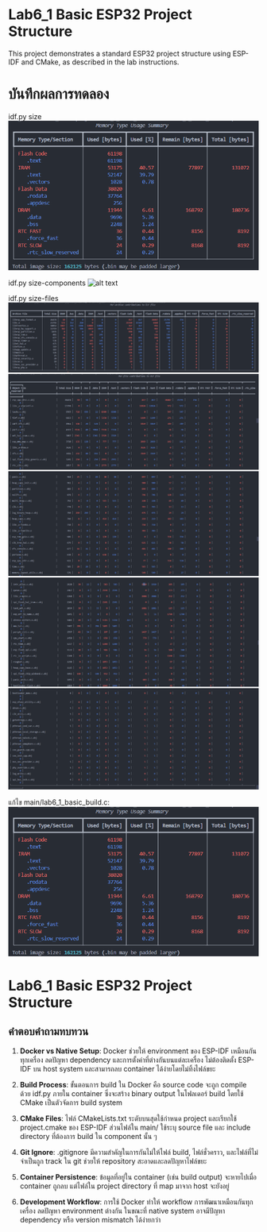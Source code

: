# Lab6_1 Basic ESP32 Project Structure

This project demonstrates a standard ESP32 project structure using ESP-IDF and CMake, as described in the lab instructions.

# บันทึกผลการทดลอง
idf.py size
![alt text](image/image.png)

idf.py size-components
![alt text](image-6.png)

idf.py size-files
![alt text](image/image-1.png)
![alt text](image/image-2.png)
![alt text](image/image-4.png)
![alt text](image/image-3.png)
![alt text](image/image-5.png)

แก้ไข main/lab6_1_basic_build.c:
![alt text](image/image.png)


# Lab6_1 Basic ESP32 Project Structure

## คำตอบคำถามทบทวน

1. **Docker vs Native Setup**: Docker ช่วยให้ environment ของ ESP-IDF เหมือนกันทุกเครื่อง ลดปัญหา dependency และการตั้งค่าที่ต่างกันบนแต่ละเครื่อง ไม่ต้องติดตั้ง ESP-IDF บน host system และสามารถลบ container ได้ง่ายโดยไม่ทิ้งไฟล์ขยะ

2. **Build Process**: ขั้นตอนการ build ใน Docker คือ source code จะถูก compile ด้วย idf.py ภายใน container ซึ่งจะสร้าง binary output ในโฟลเดอร์ build โดยใช้ CMake เป็นตัวจัดการ build system

3. **CMake Files**: ไฟล์ CMakeLists.txt ระดับบนสุดใช้กำหนด project และเรียกใช้ project.cmake ของ ESP-IDF ส่วนไฟล์ใน main/ ใช้ระบุ source file และ include directory ที่ต้องการ build ใน component นั้น ๆ

4. **Git Ignore**: .gitignore มีความสำคัญในการกันไม่ให้ไฟล์ build, ไฟล์ชั่วคราว, และไฟล์ที่ไม่จำเป็นถูก track ใน git ช่วยให้ repository สะอาดและลดปัญหาไฟล์ขยะ

5. **Container Persistence**: ข้อมูลที่อยู่ใน container (เช่น build output) จะหายไปเมื่อ container ถูกลบ แต่ไฟล์ใน project directory ที่ map มาจาก host จะยังอยู่

6. **Development Workflow**: การใช้ Docker ทำให้ workflow การพัฒนาเหมือนกันทุกเครื่อง ลดปัญหา environment ต่างกัน ในขณะที่ native system อาจมีปัญหา dependency หรือ version mismatch ได้ง่ายกว่า